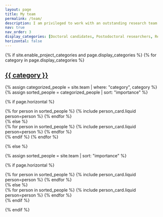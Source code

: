 ```yaml
---
layout: page
title: My team
permalink: /team/
description: I am privileged to work with an outstanding research team! We're a rapidly growing in size, with everyone being either formally co-advised or being integrated through various collaborations.
nav: true
nav_order: 3
display_categories: [Doctoral candidates, Postodoctoral researchers, Research assistants, Long-term visitors]
horizontal: false
---
```


<!-- pages/my Team.md -->
<div class="projects">
{% if site.enable_project_categories and page.display_categories %}
  <!-- Display categorized team members -->
  {% for category in page.display_categories %}
  <a id="{{ category }}" href=".#{{ category }}">
    <h2 class="category">{{ category }}</h2>
  </a>
  {% assign categorized_people = site.team | where: "category", category %}
  {% assign sorted_people = categorized_people | sort: "importance" %}

  <!-- Generate cards for each person -->
  {% if page.horizontal %}
  <div class="container">
    <div class="row row-cols-1 row-cols-md-2">
      {% for person in sorted_people %}
        {% include person_card.liquid person=person %}
      {% endfor %}
    </div>
  </div>
  {% else %}
  <div class="row row-cols-1 row-cols-md-3">
    {% for person in sorted_people %}
      {% include person_card.liquid person=person %}
    {% endfor %}
  </div>
  {% endif %}
  {% endfor %}

{% else %}

<!-- Display people without categories -->
{% assign sorted_people = site.team | sort: "importance" %}

<!-- Generate cards for each person -->
{% if page.horizontal %}
<div class="container">
  <div class="row row-cols-1 row-cols-md-2">
    {% for person in sorted_people %}
      {% include person_card.liquid person=person %}
    {% endfor %}
  </div>
</div>
{% else %}
<div class="row row-cols-1 row-cols-md-3">
  {% for person in sorted_people %}
    {% include person_card.liquid person=person %}
  {% endfor %}
</div>
{% endif %}

{% endif %}
</div>
